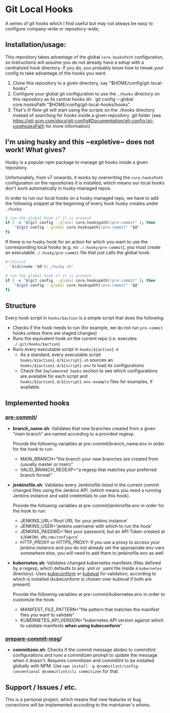 # Git Local Hooks

A series of git hooks which I find useful but may not always be easy to configure company-wide or repository-wide;

## Installation/usage:

This repository takes advantage of the global `core.hooksPath` configuration, so instructions will assume you do not already have a setup with a centralized hook directory. If you do, you probably know how to tweak your config to take advantage of the hooks you want.

1. Clone this repository to a given directory, say "$HOME/config/git-local-hooks"
2. Configure your global git configuration to use the `./hooks` directory on this repository as its central hooks dir:
    `git config --global core.hooksPath "$HOME/config/git-local-hooks/hooks"
3. That's it! Now git will start using the scripts on the ./hooks directory instead of searching for hooks inside a given repository .git folder (see https://git-scm.com/docs/git-config#Documentation/git-config.txt-corehooksPath for more information)

## I'm using husky and this ~expletive~ does not work! What gives?

Husky is a popular npm package to manage git hooks inside a given repository. 

Unfortunately, from v7 onwards, it works by overwriting the `core.hooksPath` configuration on the repositories it is installed, which means our local hooks don't work automatically in husky-managed repos.

In order to run our local hooks on a husky managed repo, we have to add the following snippet at the beginning of every hook husky creates under `./husky`: 

```sh
# run the global hook if it is present
if [ -e "$(git config --global core.hookspath)/pre-commit" ]; then
    "$(git config --global core.hookspath)/pre-commit" "$@"
fi
```

If there is no husky hook for an action for which you want to use the corresponding local hooks (e.g. no `./.husky/pre-commit`), you must create an executable `./.husky/pre-commit` file that just calls the global hook:


```sh
#!/bin/sh
. "$(dirname "$0")/_/husky.sh"

# run the global hook if it is present
if [ -e "$(git config --global core.hookspath)/pre-commit" ]; then
    "$(git config --global core.hookspath)/pre-commit" "$@"
fi
```

## Structure

  Every hook script in `hooks/$action` is a simple script that does the following:
  
  - Checks if the hook needs to run (for example, we do not run `pre-commit` hooks unless there are staged changes)
  - Runs the equivalent hook on the current repo (i.e. executes `./.git/hooks/$action`)
  - Runs every executable script in `hooks/${action}.d`
    - As a standard, every executable script `hooks/${action}.d/${script}.sh` sources an `hooks/${action}.d/${script}.env` to load its configurations
    - Check the `Implemented hooks` section to see which configurations are available for each script and `hooks/${action}.d/${script}.env.example` files for examples, if available.


## Implemented hooks

### [pre-commit](https://git-scm.com/docs/githooks#_pre_commit)/

- **branch_name.sh**: Validates that new branches created from a given "main branch" are named according to a provided regexp.

  Provide the following variables at pre-commit/branch_name.env in order for the hook to run:
    - MAIN_BRANCH="the branch your new branches are created from (usually master or main)"
    - VALID_BRANCH_REGEXP="a regexp that matches your preferred branch format"

- **jenkinsfile.sh**: Validates every Jenkinsfile listed in the current commit changed files using the Jenkins API.
  (which means you need a running Jenkins instance and valid credentials to use this hook).

  Provide the following variables at pre-commit/jenkinsfile.env in order for the hook to run:
  - JENKINS_URL='Root URL for your jenkins instance'
  - JENKINS_USER='jenkins username with which to run the hook'
  - JENKINS_PASSWD='Not your password, but an API Token created at `$JENKINS_URL/me/configure`'
  - HTTP_PROXY or HTTPS_PROXY: If you use a proxy to access your jenkins instance and you do not already set the appropriate env-vars somewhere else, you will need to add them to jenkinsfile.env as well

- **kubernetes.sh**: Validates changed kubernetes manifests (files defined by a regexp, which defaults to any .yml or .yaml file inside a `kubernetes` directory). Uses [kubeconform](https://github.com/yannh/kubeconform) or [kubeval](https://www.kubeval.com/) for validation, according to which is installed (kubeconform is chosen over kubeval if both are present)

  Provide the following variables at pre-commit/kubernetes.env in order to customize the hook:
    - MANIFEST_FILE_PATTERN="file pattern that matches the manifest files you want to validate"
    - KUBERNETES_API_VERSION="kubernetes API version against which to validate manifests **when using kubeconform**"

### [prepare-commit-msg](https://git-scm.com/docs/githooks#_pre_commit)/

- **commitizen.sh**: Checks if the commit message abides to commitlint configurations and runs a commitizen prompt to update the message when it doesn't.
  Requires commitizen and commitlint to be installed globally with NPM. Use `npm install -g @commitlint/config-conventional @commitlint/cli commitizen` for that.

## Support / Issues / etc.

This is a personal project, which means that new features or bug corrections will be implemented according to the maintainer's whims.
